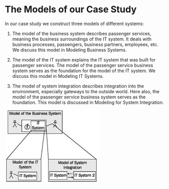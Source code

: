 # The Models of our Case Study

In our case study we construct three models of different systems:

1. The model of the business system describes passenger services, meaning the business surroundings of the IT system. It deals with business processes, passengers, business partners, employees, etc. We discuss this model in Modeling Business Systems.

2. The model of the IT system explains the IT system that was built for passenger services. The model of the passenger service business system serves as the foundation for the model of the IT system. We discuss this model in Modeling IT Systems.

3. The model of system integration describes integration into the environment, especially gateways to the outside world. Here also, the model of the passenger service business system serves as the foundation. This model is discussed in Modeling for System Integration.

![IT_System](images/IT_System.jpg)
